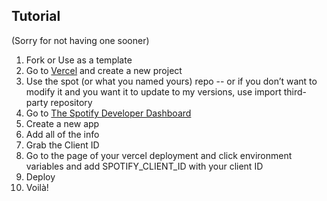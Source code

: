 ## Tutorial
(Sorry for not having one sooner)

1. Fork or Use as a template
2. Go to [Vercel](https://vercel.com/) and create a new project
3. Use the spot (or what you named yours) repo 
--  or if you don’t want to modify it and you want it to update to my versions, use import third-party repository
4. Go to [The Spotify Developer Dashboard](https://developer.spotify.com/dashboard)
5. Create a new app
6. Add all of the info
7. Grab the Client ID
8. Go to the page of your vercel deployment and click environment variables and add SPOTIFY_CLIENT_ID with your client ID
9. Deploy
10. Voilà!
